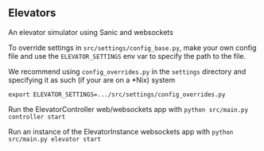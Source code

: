 ## Elevators
An elevator simulator using Sanic and websockets

To override settings in `src/settings/config_base.py`, make your own config file
and use the `ELEVATOR_SETTINGS` env var to specify the path to the file.

We recommend using `config_overrides.py` in the `settings` directory
and specifying it as such (if your are on a *Nix) system

`export ELEVATOR_SETTINGS=.../src/settings/config_overrides.py` 

Run the ElevatorController web/websockets app with
    `python src/main.py controller start`

Run an instance of the ElevatorInstance websockets app with
    `python src/main.py elevator start`